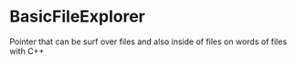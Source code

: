 # BasicFileExplorer
Pointer that can be surf over files and also inside of files on words of files with C++ 
